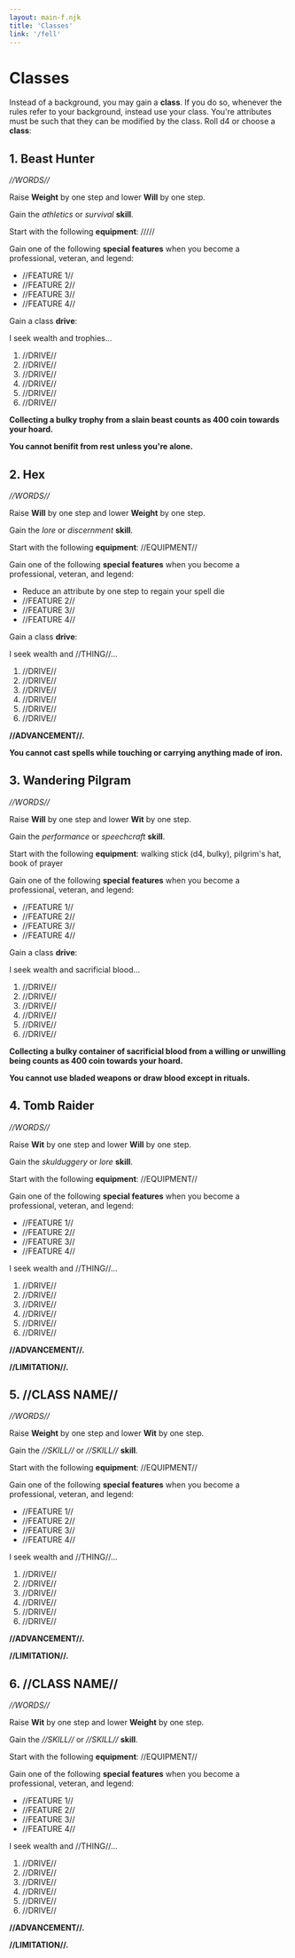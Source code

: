 ```yaml
---
layout: main-f.njk
title: 'Classes'
link: '/fell'
---
```


# Classes

Instead of a background, you may gain a **class**. If you do so, whenever the rules refer to your background, instead use your class. You're attributes must be such that they can be modified by the class. Roll d4 or choose a **class**:

## 1. Beast Hunter

*//WORDS//*

Raise **Weight** by one step and lower **Will** by one step.

Gain the *athletics* or *survival* **skill**.

Start with the following **equipment**: /////

Gain one of the following **special features** when you become a professional, veteran, and legend:

- //FEATURE 1//
- //FEATURE 2//
- //FEATURE 3//
- //FEATURE 4//

Gain a class **drive**:

I seek wealth and trophies...

1. //DRIVE//
2. //DRIVE//
3. //DRIVE//
4. //DRIVE//
5. //DRIVE//
6. //DRIVE//

**Collecting a bulky trophy from a slain beast counts as 400 coin towards your hoard.**

**You cannot benifit from rest unless you're alone.**

## 2. Hex

*//WORDS//*

Raise **Will** by one step and lower **Weight** by one step.

Gain the *lore* or *discernment* **skill**.

Start with the following **equipment**: //EQUIPMENT//

Gain one of the following **special features** when you become a professional, veteran, and legend:

- Reduce an attribute by one step to regain your spell die
- //FEATURE 2//
- //FEATURE 3//
- //FEATURE 4//

Gain a class **drive**:

I seek wealth and //THING//...

1. //DRIVE//
2. //DRIVE//
3. //DRIVE//
4. //DRIVE//
5. //DRIVE//
6. //DRIVE//

**//ADVANCEMENT//.**

**You cannot cast spells while touching or carrying anything made of iron.**

## 3. Wandering Pilgram

*//WORDS//*

Raise **Will** by one step and lower **Wit** by one step.

Gain the *performance* or *speechcraft* **skill**.

Start with the following **equipment**: walking stick (d4, bulky), pilgrim's hat, book of prayer

Gain one of the following **special features** when you become a professional, veteran, and legend:

- //FEATURE 1//
- //FEATURE 2//
- //FEATURE 3//
- //FEATURE 4//

Gain a class **drive**:

I seek wealth and sacrificial blood...

1. //DRIVE//
2. //DRIVE//
3. //DRIVE//
4. //DRIVE//
5. //DRIVE//
6. //DRIVE//

**Collecting a bulky container of sacrificial blood from a willing or unwilling being counts as 400 coin towards your hoard.**

**You cannot use bladed weapons or draw blood except in rituals.**

## 4. Tomb Raider

*//WORDS//*

Raise **Wit** by one step and lower **Will** by one step.

Gain the *skulduggery* or *lore* **skill**.

Start with the following **equipment**: //EQUIPMENT//

Gain one of the following **special features** when you become a professional, veteran, and legend:

- //FEATURE 1//
- //FEATURE 2//
- //FEATURE 3//
- //FEATURE 4//

I seek wealth and //THING//...

1. //DRIVE//
2. //DRIVE//
3. //DRIVE//
4. //DRIVE//
5. //DRIVE//
6. //DRIVE//

**//ADVANCEMENT//.**

**//LIMITATION//.**

## 5. //CLASS NAME//

*//WORDS//*

Raise **Weight** by one step and lower **Wit** by one step.

Gain the *//SKILL//* or *//SKILL//* **skill**.

Start with the following **equipment**: //EQUIPMENT//

Gain one of the following **special features** when you become a professional, veteran, and legend:

- //FEATURE 1//
- //FEATURE 2//
- //FEATURE 3//
- //FEATURE 4//

I seek wealth and //THING//...

1. //DRIVE//
2. //DRIVE//
3. //DRIVE//
4. //DRIVE//
5. //DRIVE//
6. //DRIVE//

**//ADVANCEMENT//.**

**//LIMITATION//.**

## 6. //CLASS NAME//

*//WORDS//*

Raise **Wit** by one step and lower **Weight** by one step.

Gain the *//SKILL//* or *//SKILL//* **skill**.

Start with the following **equipment**: //EQUIPMENT//

Gain one of the following **special features** when you become a professional, veteran, and legend:

- //FEATURE 1//
- //FEATURE 2//
- //FEATURE 3//
- //FEATURE 4//

I seek wealth and //THING//...

1. //DRIVE//
2. //DRIVE//
3. //DRIVE//
4. //DRIVE//
5. //DRIVE//
6. //DRIVE//

**//ADVANCEMENT//.**

**//LIMITATION//.**
